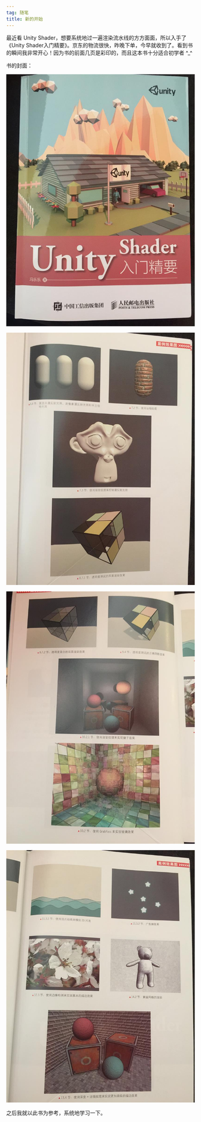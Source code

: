 ```yaml
---
tag: 随笔
title: 新的开始
---
```


最近看 Unity Shader，想要系统地过一遍渲染流水线的方方面面，所以入手了《Unity Shader入门精要》。京东的物流很快，昨晚下单，今早就收到了。看到书的瞬间我非常开心！因为书的前面几页是彩印的，而且这本书十分适合初学者 ^_^

书的封面：

![book1](/post_img/book1.jpg)

![book2](/post_img/book2.jpg)

![book3](/post_img/book3.jpg)

![book4](/post_img/book4.jpg)

之后我就以此书为参考，系统地学习一下。
